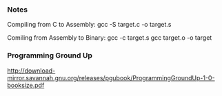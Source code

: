### Notes
Compiling from C to Assembly:
gcc -S target.c -o target.s

Comiling from Assembly to Binary:
gcc -c target.s
gcc target.o -o target

### Programming Ground Up
http://download-mirror.savannah.gnu.org/releases/pgubook/ProgrammingGroundUp-1-0-booksize.pdf
